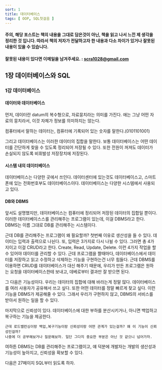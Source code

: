 ```yaml
---
sort: 1
title: 데이터베이스
tags: [ OOP, SQL첫걸음 ]
---
```


#### 주의, 해당 포스트는 책의 내용을 그대로 담은것이 아닌, 책을 읽고 나서 느낀 제 생각을 정리한 것 입니다. 따라서 책의 저자가 전달하고자 한 내용과 다소 차이가 있거나 잘못된 내용이 있을 수 있습니다.
#### 잘못된 내용이 있다면 이메일을 남겨주세요. : scra1028@gmail.com

## 1장 데이터베이스와 SQL

### 1강 데이터베이스

#### 데이터와 데이터베이스

먼저, 데이터란 datum의 복수형으로, 자료뭉치라는 의미를 가진다. 애는 그냥 어떤 자료의 뭉치라서,  이것 자체가 정보를 의미하지는 않는다.

컴퓨터에서 말하는 데이터는, 컴퓨터에 기록되어 있는 숫자를 말한다.(0101101001)

그리고 데이터베이스는 이러한 데이터의 집합을 말한다. 보통 데이터베이스는 어떤 데이터를 간단하게 찾을 수 있도록 정리되어 저장될 수 있다. 또한 전원이 꺼져도 데이터가 손실되지 않도록 비휘발성 저장장치에 저장된다.

#### 시스템 내의 데이터베이스

데이터베이스는 다양한 곳에서 쓰인다. 데이터센터에 있는것도 데이터베이스고, 스마트폰에 있는 전화번호부도 데이터베이스이다. 데이터베이스는 다양한 시스템에서 사용되고 있다.

#### DB와 DBMS

앞서도 설명했지만, 데이터베이스는 컴퓨터에 정리되어 저장된 데이터의 집합일 뿐이다. 이러한 데이터베이스스를 관리해주는 프로그램이 있는데, 이걸 DBMS라고 한다. DBMS는 이름 그대로 DB를 관리해주는 시스템이다.

근데 DB를 관리해주는 프로그램이 왜 필요할까? 첫번째 이유로 생산성을 들 수 있다. 데이터는 입력과 출력으로 나뉜다. 또, 입력은 3가지로 다시 나뉠 수 있다. 그러면 총 4가지이고 이걸 CRUD라고 한다. Create, Read, Update, Delete. 이런 4가지 작업을 할 수 있어야 데이터를 관리할 수 있다. 근데 프로그램을 짤때마다, 데이터베이스에서 데이터를 저장하고 읽고 수정하고 삭제하는 기능을 구현하는건 너무 힘들다. 근데 DBMS를 이용하면 CRUD를 데이터베이스가 대신 해주기 때문에, 우리가 만든 프로그램은 원하는 요청을 데이터베이스한테 보내고, 데베로부터 결과만 잘 받으면 된다.

그 다음은 기능성이다. 우리는 데이터의 집합에 대해 바라는게 정말 많다. 데이터베이스를 여러 사용자가 공유해서 쓰고 싶다. 또한 어떤 데이터를 정말 빠르게 찾고 싶다. 이런 기능을 DBMS가 제공해줄 수 있다. 그래서 우리가 구현하지 않고, DBMS의 서비스를 받아서 원하는 일을 할 수 있다.

마지막으로 신뢰성이 있다. 데이터베이스에 대한 부하를 분산시키거나, 아니면 백업하고 복구하는 기능을 제공한다.

```note
근데 로드밸런싱이랑 백업,복구기능이랑 신뢰성이랑 어떤 관계가 있는걸까? 왜 이 기능이 신뢰성인걸까?
나중에 더 공부해보거나 질문해보자. 일단 그다지 중요한 부분은 아닌 것 같으니 넘어가자.
```

여하튼 DBMS는 DB를 관리해주는 프로그램이고, 얘 덕분에 개발자는 개발의 생산성과 기능성이 높아지고, 신뢰성을 확보할 수 있다.

다음은 27페이지 SQL부터 읽도록 하자.
